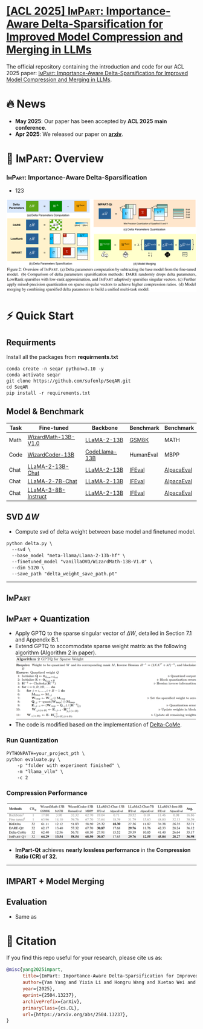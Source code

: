# [[ACL 2025] <span style="font-variant: small-caps;">ImPart</span>: Importance-Aware Delta-Sparsification for Improved Model Compression and Merging in LLMs](https://arxiv.org/abs/2504.13237)

The official repository containing the introduction and code for our ACL 2025 paper: [<span style="font-variant: small-caps;">ImPart</span>: Importance-Aware Delta-Sparsification for Improved Model Compression and Merging in LLMs](https://arxiv.org/abs/2504.13237).

[//]: # (<p align="center">|)

[//]: # (  <a href="#-news"> 🔥 News</a> |)

[//]: # (  <a href="#-motivation">💡 Motivation</a> |)

[//]: # (  <a href="#-seqar">🔖 <span style="font-variant: small-caps;">ImPart</span></a> |)

[//]: # (</p>)

[//]: # ()
[//]: # (<p align="center">|)

[//]: # (  <a href="#️-quick-start"> ⚡️ Quick Start </a> |)

[//]: # (  <a href="#-citation">📓 Citation</a> | )

[//]: # (  <a href="https://arxiv.org/abs/2407.01902">📃 Paper </a>|)

[//]: # (</p>)

# 🔥 News
- **May 2025**: Our paper has been accepted by **ACL 2025 main conference**.
- **Apr 2025**: We released our paper on [**arxiv**](https://arxiv.org/abs/2504.13237).

# 🔖 <span style="font-variant: small-caps;">ImPart</span>: Overview
### <span style="font-variant: small-caps;">ImPart</span>: **Imp**ortance-**A**ware Delta-Spa**r**sifica**t**ion
- 123

<span id="ImPart"></span>
![impart](./assets/imgs/impart_overview.png)


# ⚡️ Quick Start
## Requirments
Install all the packages from **requirments.txt**
```
conda create -n seqar python=3.10 -y
conda activate seqar
git clone https://github.com/sufenlp/SeqAR.git
cd SeqAR
pip install -r requirements.txt
```

## Model & Benchmark
| Task | Fine-tuned                                                                   | Backbone                                                        | Benchmark                                             | Benchmark      |
|------|------------------------------------------------------------------------------|-----------------------------------------------------------------|-------------------------------------------------------|----------------|
| Math | [WizardMath-13B-V1.0](https://huggingface.co/vanillaOVO/WizardMath-13B-V1.0) | [LLaMA-2-13B](https://huggingface.co/meta-llama/Llama-2-13b-hf) | [GSM8K](https://huggingface.co/datasets/openai/gsm8k) | MATH           |
| Code | [WizardCoder-13B]()                                                          | [CodeLlama-13B](codellama/CodeLlama-13b-hf)                     | HumanEval                                             | MBPP           | 
| Chat | [LLaMA-2-13B-Chat]()                                                         | [LLaMA-2-13B](https://huggingface.co/meta-llama/Llama-2-13b-hf) | [IFEval](https://huggingface.co/datasets/google/IFEval)                                            | [AlpacaEval](https://github.com/tatsu-lab/alpaca_eval) |
| Chat | [LLaMA-2-7B-Chat]()                                                          | [LLaMA-2-13B](https://huggingface.co/meta-llama/Llama-2-13b-hf) | [IFEval](https://huggingface.co/datasets/google/IFEval)                                            | [AlpacaEval](https://github.com/tatsu-lab/alpaca_eval) |
| Chat | [LLaMA-3-8B-Instruct]()                                                      | [LLaMA-2-13B](https://huggingface.co/meta-llama/Llama-2-13b-hf) | [IFEval](https://huggingface.co/datasets/google/IFEval)                                            | [AlpacaEval](https://github.com/tatsu-lab/alpaca_eval) |


## SVD $\Delta W$
- Compute svd of delta weight between base model and finetuned model.
```shell
python delta.py \
  --svd \
  --base_model "meta-llama/Llama-2-13b-hf" \
  --finetuned_model "vanillaOVO/WizardMath-13B-V1.0" \
  --dim 5120 \
  --save_path "delta_weight_save_path.pt"
```
---

## <span style="font-variant: small-caps;">ImPart</span>


## <span style="font-variant: small-caps;">ImPart</span> + Quantization
- Apply GPTQ to the sparse singular vector of $\Delta W$, detailed in Section 7.1 and Appendix B.1.
- Extend GPTQ to accommodate sparse weight matrix as the following algorithm (Algorithm 2 in paper).
![impart_qt_algorithm](./assets/imgs/impart_qt_algorithm.png)
- The code is modified based on the implementation of [Delta-CoMe](https://github.com/thunlp/Delta-CoMe).
### Run Quantization
```shell
PYTHONPATH=your_project_pth \
python evaluate.py \
    -p "folder with experiment finished" \
    -m "llama_vllm" \
    -c 2
```

### Compression Performance
![impart_qt_algorithm](./assets/imgs/impart_qt_results.png)
- **ImPart-Qt** achieves **nearly lossless performance** in the **Compression Ratio (CR) of 32**.

---

## IMPART + Model Merging

## Evaluation
- Same as 

# 📓 Citation
If you find this repo useful for your research, please cite us as:
```bibtex
@misc{yang2025impart,
      title={ImPart: Importance-Aware Delta-Sparsification for Improved Model Compression and Merging in LLMs}, 
      author={Yan Yang and Yixia Li and Hongru Wang and Xuetao Wei and James Jianqiao Yu and Yun Chen and Guanhua Chen},
      year={2025},
      eprint={2504.13237},
      archivePrefix={arXiv},
      primaryClass={cs.CL},
      url={https://arxiv.org/abs/2504.13237}, 
}
```
